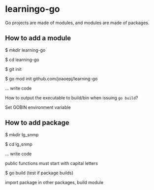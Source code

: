 # learningo-go

Go projects are made of modules, and modules are made of packages.

## How to add a module
$ mkdir learning-go

$ cd learning-go

$ git init

$ go mod init github.com/joaoepj/learning-go

... write code

How to output the executable to build/bin when issuing `go build`?

Set GOBIN environment variable


## How to add package

$ mkdir lg_snmp

$ cd lg_snmp

... write code

public functions must start with capital letters

$ go build (test if package builds)

import package in other packages, build module